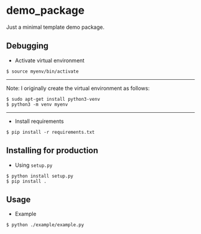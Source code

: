 # demo_package
Just a minimal template demo package.

## Debugging

- Activate virtual environment
```
$ source myenv/bin/activate
```

---
Note: I originally create the virtual environment as follows:

```
$ sudo apt-get install python3-venv
$ python3 -m venv myenv
```
---

- Install requirements
```
$ pip install -r requirements.txt
```

## Installing for production
- Using `setup.py`
```
$ python install setup.py
$ pip install .
```

## Usage
- Example
```
$ python ./example/example.py
```